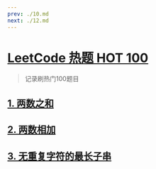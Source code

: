 ```yaml
---
prev: ./10.md
next: ./12.md
---
```


# [LeetCode 热题 HOT 100](https://leetcode.cn/problem-list/2cktkvj/)

> 记录刷热门100题目

## [1. 两数之和](https://leetcode.cn/problems/two-sum/)

## [2. 两数相加](https://leetcode.cn/problems/add-two-numbers/)

## [3. 无重复字符的最长子串](https://leetcode.cn/problems/longest-substring-without-repeating-characters/)
